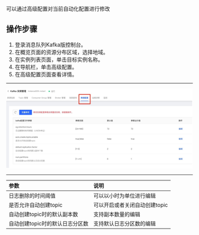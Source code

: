 可以通过高级配置对当前自动化配置进行修改


## 操作步骤
1. 登录消息队列Kafka版控制台。
2. 在概览页面的资源分布区域，选择地域。
3. 在实例列表页面，单击目标实例名称。
4. 在导航栏，单击高级配置。
5. 在高级配置页面查看详情。
***
![高级配置页面](/documentation/Middleware/JCS-for-Kafka/image/advanceConfiguration.jpg)
***
|参数| 说明 | 
|:--|:---|
| 日志删除的时间阈值 |可以以小时为单位进行编辑|
|  是否允许自动创建topic |  可以开启或者关闭自动创建topic| 
|  自动创建topic时的默认副本数 |  支持副本数量的编辑| 
|  自动创建topic时的默认日志分区数	| 支持默认日志分区数的编辑| 
